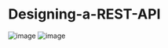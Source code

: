 # Designing-a-REST-API
![image](https://github.com/user-attachments/assets/988a0299-b255-4981-ab74-2b2cf3a8a31b)
![image](https://github.com/user-attachments/assets/33af8a78-bce5-44bd-8bda-f85bd5f18e68)


